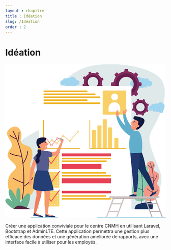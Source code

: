 ```yaml
---
layout : chapitre
title : Idéation
slug: /Idéation
order : 2
---
```

# Idéation 

![Idéation](./Idéation/images/Idéation.png)

Créer une application conviviale pour le centre CNMH en utilisant Laravel, Bootstrap et AdminLTE. Cette application permettra une gestion plus efficace des données et une génération améliorée de rapports, avec une interface facile à utiliser pour les employés.